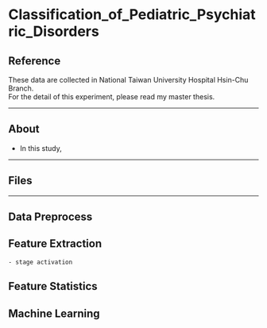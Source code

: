 # Classification_of_Pediatric_Psychiatric_Disorders

## Reference
These data are collected in National Taiwan University Hospital Hsin-Chu Branch.  
For the detail of this experiment, please read my master thesis.

---
## About
- In this study, 

---
## Files

---
## Data Preprocess

## Feature Extraction
    - stage activation 


## Feature Statistics
## Machine Learning
